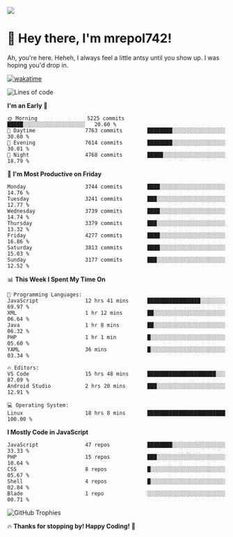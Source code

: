 ![](https://media.tenor.com/FUEC3dPyVhEAAAAM/welcome-back-minions.gif)

# 👋 Hey there, I'm mrepol742!
Ah, you're here. Heheh, 
I always feel a little antsy until you show up. I was hoping you'd drop in.

[![wakatime](https://wakatime.com/badge/user/8ad4afa2-1a56-40d1-a949-4663473915b6.svg)](https://wakatime.com/@mrepol742)

<!--START_SECTION:mrepol742-->
![Lines of code](https://img.shields.io/badge/From%20Hello%20World%20I%27ve%20Written-20.0%20million%20lines%20of%20code-blue)

**I'm an Early 🐤** 

```text
🌞 Morning                5225 commits        █████░░░░░░░░░░░░░░░░░░░░   20.60 % 
🌆 Daytime                7763 commits        ████████░░░░░░░░░░░░░░░░░   30.60 % 
🌃 Evening                7614 commits        ████████░░░░░░░░░░░░░░░░░   30.01 % 
🌙 Night                  4768 commits        █████░░░░░░░░░░░░░░░░░░░░   18.79 % 
```
📅 **I'm Most Productive on Friday** 

```text
Monday                   3744 commits        ████░░░░░░░░░░░░░░░░░░░░░   14.76 % 
Tuesday                  3241 commits        ███░░░░░░░░░░░░░░░░░░░░░░   12.77 % 
Wednesday                3739 commits        ████░░░░░░░░░░░░░░░░░░░░░   14.74 % 
Thursday                 3379 commits        ███░░░░░░░░░░░░░░░░░░░░░░   13.32 % 
Friday                   4277 commits        ████░░░░░░░░░░░░░░░░░░░░░   16.86 % 
Saturday                 3813 commits        ████░░░░░░░░░░░░░░░░░░░░░   15.03 % 
Sunday                   3177 commits        ███░░░░░░░░░░░░░░░░░░░░░░   12.52 % 
```


📊 **This Week I Spent My Time On** 

```text
💬 Programming Languages: 
JavaScript               12 hrs 41 mins      █████████████████░░░░░░░░   69.97 % 
XML                      1 hr 12 mins        ██░░░░░░░░░░░░░░░░░░░░░░░   06.64 % 
Java                     1 hr 8 mins         ██░░░░░░░░░░░░░░░░░░░░░░░   06.32 % 
PHP                      1 hr 1 min          █░░░░░░░░░░░░░░░░░░░░░░░░   05.60 % 
YAML                     36 mins             █░░░░░░░░░░░░░░░░░░░░░░░░   03.34 % 

🔥 Editors: 
VS Code                  15 hrs 48 mins      ██████████████████████░░░   87.09 % 
Android Studio           2 hrs 20 mins       ███░░░░░░░░░░░░░░░░░░░░░░   12.91 % 

💻 Operating System: 
Linux                    18 hrs 8 mins       █████████████████████████   100.00 % 
```

**I Mostly Code in JavaScript** 

```text
JavaScript               47 repos            ████████░░░░░░░░░░░░░░░░░   33.33 % 
PHP                      15 repos            ███░░░░░░░░░░░░░░░░░░░░░░   10.64 % 
CSS                      8 repos             █░░░░░░░░░░░░░░░░░░░░░░░░   05.67 % 
Shell                    4 repos             █░░░░░░░░░░░░░░░░░░░░░░░░   02.84 % 
Blade                    1 repo              ░░░░░░░░░░░░░░░░░░░░░░░░░   00.71 % 
```




<!--END_SECTION:mrepol742-->

![GitHub Trophies](https://github-profile-trophy.vercel.app/?username=mrepol742&theme=dracula)

🔥 **Thanks for stopping by! Happy Coding!** 🚀
